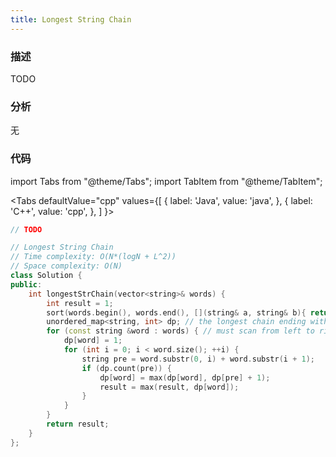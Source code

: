 ```yaml
---
title: Longest String Chain
---
```


### 描述

TODO

### 分析

无

### 代码

import Tabs from "@theme/Tabs";
import TabItem from "@theme/TabItem";

<Tabs
defaultValue="cpp"
values={[
{ label: 'Java', value: 'java', },
{ label: 'C++', value: 'cpp', },
]
}>
<TabItem value="java">

```java
// TODO
```

</TabItem>
<TabItem value="cpp">

```cpp
// Longest String Chain
// Time complexity: O(N*(logN + L^2))
// Space complexity: O(N)
class Solution {
public:
    int longestStrChain(vector<string>& words) {
        int result = 1;
        sort(words.begin(), words.end(), [](string& a, string& b){ return a.size() < b.size(); });
        unordered_map<string, int> dp; // the longest chain ending with the key
        for (const string &word : words) { // must scan from left to right
            dp[word] = 1;
            for (int i = 0; i < word.size(); ++i) {
                string pre = word.substr(0, i) + word.substr(i + 1);
                if (dp.count(pre)) {
                    dp[word] = max(dp[word], dp[pre] + 1);
                    result = max(result, dp[word]);
                }
            }
        }
        return result;
    }
};
```

</TabItem>
</Tabs>
